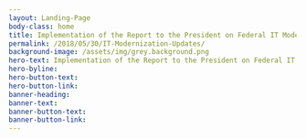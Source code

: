 ```yaml
---
layout: Landing-Page
body-class: home
title: Implementation of the Report to the President on Federal IT Modernization
permalink: /2018/05/30/IT-Modernization-Updates/
background-image: /assets/img/grey.background.png
hero-text: Implementation of the Report to the President on Federal IT Modernization
hero-byline:
hero-button-text: 
hero-button-link: 
banner-heading: 
banner-text: 
banner-button-text: 
banner-button-link: 
---
```

